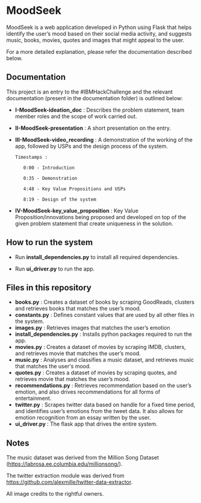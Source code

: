 # MoodSeek

MoodSeek is a web application developed in Python using Flask that helps identify the user’s mood based on their social media activity, and suggests music, books, movies, quotes and images that might appeal to the user.

For a more detailed explanation, please refer the documentation described below.


## Documentation

This project is an entry to the #IBMHackChallenge and the relevant documentation (present in the documentation folder) is outlined below:

* __I-MoodSeek-ideation_doc__ : Describes the problem statement, team member roles and the scope of work carried out.

* __II-MoodSeek-presentation__ : A short presentation on the entry.

* __III-MoodSeek-video_recording__ : A demonstration of the working of the app, followed by USPs and the design process of the system.

      Timestamps : 
  
         0:00 - Introduction
         
         0:35 - Demonstration

         4:48 - Key Value Propositions and USPs

         8:19 - Design of the system

* __IV-MoodSeek-key_value_proposition__ : Key Value Proposition/innovations being proposed and developed on top of the given problem statement that create uniqueness in the solution.


## How to run the system

* Run __install_dependencies.py__ to install all required dependencies.

* Run __ui_driver.py__ to run the app.


## Files in this repository

* __books.py__ : Creates a dataset of books by scraping GoodReads, clusters and retrieves books that matches the user’s mood.
* __constants.py__ : Defines constant values that are used by all other files in the system.
* __images.py__ :  Retrieves images that matches the user’s emotion
* __install_dependencies.py__ : Installs python packages required to run the app.
* __movies.py__ : Creates a dataset of movies by scraping IMDB, clusters, and retrieves movie that matches the user’s mood.
* __music.py__ : Analyses and classifies a music dataset, and retrieves music that matches the user's mood.
* __quotes.py__ : Creates a dataset of movies by scraping quotes, and retrieves movie that matches the user’s mood.
* __recommendations.py__ : Retrieves recommendation based on the user’s emotion, and also drives recommendations for all forms of entertainment.
* __twitter.py__ : Scrapes twitter data based on handle for a fixed time period, and identifies user’s emotions from the tweet data. It also allows for emotion recognition from an essay written by the user.
* __ui_driver.py__ : The flask app that drives the entire system.


## Notes

The music dataset was derived from the Million Song Dataset (https://labrosa.ee.columbia.edu/millionsong/).

The twitter extraction module was derived from https://github.com/alexmille/twitter-data-extractor.

All image credits to the rightful owners.


